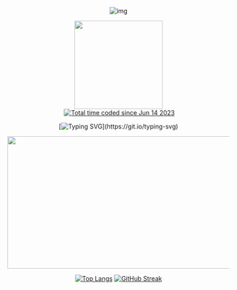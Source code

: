 <div align="center">
  
  ![img](https://github.com/KASSAS20/KASSAS20/blob/main/header.png)
  
  <div id="header" align="center">
    <img src="https://media2.giphy.com/media/v1.Y2lkPTc5MGI3NjExOTh6bWppeW93dXRjNGpheGdxY3p2dGExdzJlczkzN2Z5ZDZocmw2biZlcD12MV9pbnRlcm5hbF9naWZfYnlfaWQmY3Q9Zw/2IudUHdI075HL02Pkk/giphy.gif" width="200"/>
  </div>
  <div id="header" align="center">
    <img src="https://komarev.com/ghpvc/?username=KASSAS20&style=flat-square&color=blue" alt=""/>
    <a href="https://wakatime.com/@a6d5c215-93d5-42f7-b155-f6ab879c9e83"><img src="https://wakatime.com/badge/user/a6d5c215-93d5-42f7-b155-f6ab879c9e83.svg" alt="Total time coded since Jun 14 2023" /></a>
  </div>

  [![Typing SVG](https://readme-typing-svg.herokuapp.com?font=Fira+Code&pause=2000&center=true&random=false&width=435&lines=I+like+to+learn+new+things.;I+love+Python+with+all+my+heart.)](https://git.io/typing-svg)  
  
  <div align="center">
    <img src="https://media.giphy.com/media/L1R1tvI9svkIWwpVYr/giphy.gif" width="600" height="300"/>
  </div>

    
  [![Top Langs](https://github-readme-stats.vercel.app/api/top-langs/?username=KASSAS20&layout=compact&theme=dark)](https://github.com/anuraghazra/github-readme-stats)  [![GitHub Streak](http://github-readme-streak-stats.herokuapp.com?user=KASSAS20&theme=dark&background=000000)](vision-friendly-dark)

</div>


